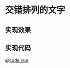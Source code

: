 # 交错排列的文字

## 实现效果

<animation-effects-text-effects-overlap-text></animation-effects-text-effects-overlap-text>

## 实现代码

@[code vue](@components/animation-effects/text-effects/overlap-text.vue)
